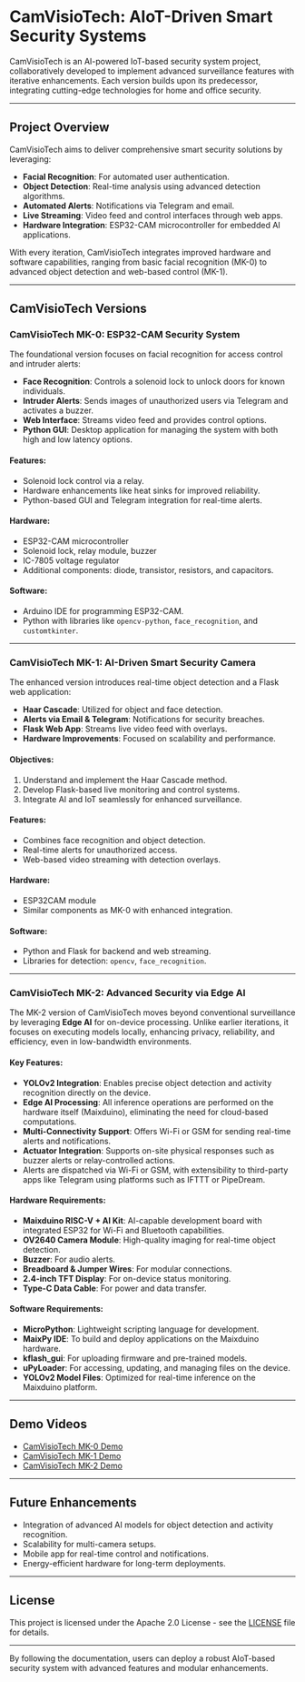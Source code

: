 # **CamVisioTech: AIoT-Driven Smart Security Systems**

CamVisioTech is an AI-powered IoT-based security system project, collaboratively developed to implement advanced surveillance features with iterative enhancements. Each version builds upon its predecessor, integrating cutting-edge technologies for home and office security.

---

## **Project Overview**

CamVisioTech aims to deliver comprehensive smart security solutions by leveraging:
- **Facial Recognition**: For automated user authentication.
- **Object Detection**: Real-time analysis using advanced detection algorithms.
- **Automated Alerts**: Notifications via Telegram and email.
- **Live Streaming**: Video feed and control interfaces through web apps.
- **Hardware Integration**: ESP32-CAM microcontroller for embedded AI applications.

With every iteration, CamVisioTech integrates improved hardware and software capabilities, ranging from basic facial recognition (MK-0) to advanced object detection and web-based control (MK-1).

---

## **CamVisioTech Versions**

### **CamVisioTech MK-0: ESP32-CAM Security System**

The foundational version focuses on facial recognition for access control and intruder alerts:
- **Face Recognition**: Controls a solenoid lock to unlock doors for known individuals.
- **Intruder Alerts**: Sends images of unauthorized users via Telegram and activates a buzzer.
- **Web Interface**: Streams video feed and provides control options.
- **Python GUI**: Desktop application for managing the system with both high and low latency options.

#### **Features**:
- Solenoid lock control via a relay.
- Hardware enhancements like heat sinks for improved reliability.
- Python-based GUI and Telegram integration for real-time alerts.

#### **Hardware**:
- ESP32-CAM microcontroller
- Solenoid lock, relay module, buzzer
- IC-7805 voltage regulator
- Additional components: diode, transistor, resistors, and capacitors.

#### **Software**:
- Arduino IDE for programming ESP32-CAM.
- Python with libraries like `opencv-python`, `face_recognition`, and `customtkinter`.

---

### **CamVisioTech MK-1: AI-Driven Smart Security Camera**

The enhanced version introduces real-time object detection and a Flask web application:
- **Haar Cascade**: Utilized for object and face detection.
- **Alerts via Email & Telegram**: Notifications for security breaches.
- **Flask Web App**: Streams live video feed with overlays.
- **Hardware Improvements**: Focused on scalability and performance.

#### **Objectives**:
1. Understand and implement the Haar Cascade method.
2. Develop Flask-based live monitoring and control systems.
3. Integrate AI and IoT seamlessly for enhanced surveillance.

#### **Features**:
- Combines face recognition and object detection.
- Real-time alerts for unauthorized access.
- Web-based video streaming with detection overlays.

#### **Hardware**:
- ESP32CAM module
- Similar components as MK-0 with enhanced integration.

#### **Software**:
- Python and Flask for backend and web streaming.
- Libraries for detection: `opencv`, `face_recognition`.

---

### **CamVisioTech MK-2: Advanced Security via Edge AI**

The MK-2 version of CamVisioTech moves beyond conventional surveillance by leveraging **Edge AI** for on-device processing. Unlike earlier iterations, it focuses on executing models locally, enhancing privacy, reliability, and efficiency, even in low-bandwidth environments. 

#### **Key Features**:
- **YOLOv2 Integration**: Enables precise object detection and activity recognition directly on the device.
- **Edge AI Processing**: All inference operations are performed on the hardware itself (Maixduino), eliminating the need for cloud-based computations.
- **Multi-Connectivity Support**: Offers Wi-Fi or GSM for sending real-time alerts and notifications.
- **Actuator Integration**: Supports on-site physical responses such as buzzer alerts or relay-controlled actions.
- Alerts are dispatched via Wi-Fi or GSM, with extensibility to third-party apps like Telegram using platforms such as IFTTT or PipeDream.

#### **Hardware Requirements**:
- **Maixduino RISC-V + AI Kit**: AI-capable development board with integrated ESP32 for Wi-Fi and Bluetooth capabilities.
- **OV2640 Camera Module**: High-quality imaging for real-time object detection.
- **Buzzer**: For audio alerts.
- **Breadboard & Jumper Wires**: For modular connections.
- **2.4-inch TFT Display**: For on-device status monitoring.
- **Type-C Data Cable**: For power and data transfer.

#### **Software Requirements**:
- **MicroPython**: Lightweight scripting language for development.
- **MaixPy IDE**: To build and deploy applications on the Maixduino hardware.
- **kflash_gui**: For uploading firmware and pre-trained models.
- **uPyLoader**: For accessing, updating, and managing files on the device.
- **YOLOv2 Model Files**: Optimized for real-time inference on the Maixduino platform.

---

## **Demo Videos**

- [CamVisioTech MK-0 Demo](https://www.instagram.com/p/CvfpnTPIu1L/)
- [CamVisioTech MK-1 Demo](https://www.instagram.com/p/C0wjcxdiWFX/)
- [CamVisioTech MK-2 Demo](https://www.instagram.com/p/MK2_demo_link/)

---

## **Future Enhancements**

- Integration of advanced AI models for object detection and activity recognition.
- Scalability for multi-camera setups.
- Mobile app for real-time control and notifications.
- Energy-efficient hardware for long-term deployments.

---

## **License**

This project is licensed under the Apache 2.0 License - see the [LICENSE](LICENSE) file for details.

---

By following the documentation, users can deploy a robust AIoT-based security system with advanced features and modular enhancements.

